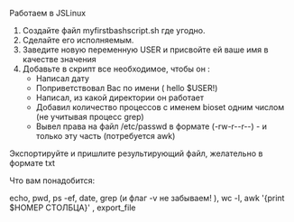 Работаем в JSLinux 

1. Создайте файл myfirstbashscript.sh где угодно.
2. Сделайте его исполняемым.
3. Заведите новую переменную USER и присвойте ей ваше имя в качестве значения
4. Добавьте в скрипт все необходимое, чтобы он :
   - Написал дату
   - Поприветствовал Вас по имени ( hello $USER!)
   - Написал, из какой директории он работает
   - Добавил количество процессов с именем bioset одним числом (не учитывая процесс grep)
   - Вывел права на файл /etc/passwd в формате (-rw-r--r--) - и только эту часть (потребуется awk)

Экспортируйте и пришлите результирующий файл, желательно в формате txt

Что вам понадобится:

echo, pwd, ps -ef, date, grep (и флаг -v не забываем! ), wc -l, awk '{print $НОМЕР СТОЛБЦА}' , export_file